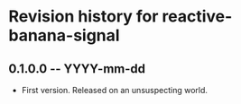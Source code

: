 # Revision history for reactive-banana-signal

## 0.1.0.0 -- YYYY-mm-dd

* First version. Released on an unsuspecting world.
